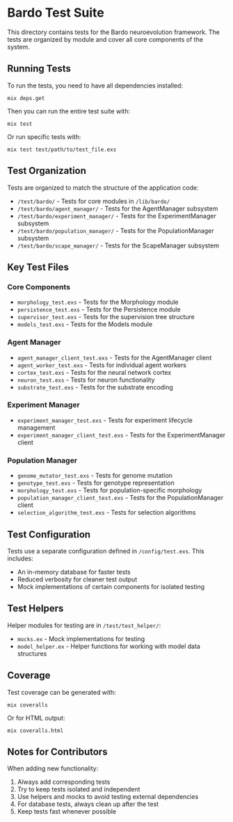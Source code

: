 # Bardo Test Suite

This directory contains tests for the Bardo neuroevolution framework. The tests are organized by module and cover all core components of the system.

## Running Tests

To run the tests, you need to have all dependencies installed:

```
mix deps.get
```

Then you can run the entire test suite with:

```
mix test
```

Or run specific tests with:

```
mix test test/path/to/test_file.exs
```

## Test Organization

Tests are organized to match the structure of the application code:

- `/test/bardo/` - Tests for core modules in `/lib/bardo/`
- `/test/bardo/agent_manager/` - Tests for the AgentManager subsystem
- `/test/bardo/experiment_manager/` - Tests for the ExperimentManager subsystem
- `/test/bardo/population_manager/` - Tests for the PopulationManager subsystem
- `/test/bardo/scape_manager/` - Tests for the ScapeManager subsystem

## Key Test Files

### Core Components

- `morphology_test.exs` - Tests for the Morphology module
- `persistence_test.exs` - Tests for the Persistence module
- `supervisor_test.exs` - Tests for the supervision tree structure
- `models_test.exs` - Tests for the Models module

### Agent Manager

- `agent_manager_client_test.exs` - Tests for the AgentManager client
- `agent_worker_test.exs` - Tests for individual agent workers
- `cortex_test.exs` - Tests for the neural network cortex
- `neuron_test.exs` - Tests for neuron functionality
- `substrate_test.exs` - Tests for the substrate encoding

### Experiment Manager

- `experiment_manager_test.exs` - Tests for experiment lifecycle management
- `experiment_manager_client_test.exs` - Tests for the ExperimentManager client

### Population Manager

- `genome_mutator_test.exs` - Tests for genome mutation
- `genotype_test.exs` - Tests for genotype representation
- `morphology_test.exs` - Tests for population-specific morphology
- `population_manager_client_test.exs` - Tests for the PopulationManager client
- `selection_algorithm_test.exs` - Tests for selection algorithms

## Test Configuration

Tests use a separate configuration defined in `/config/test.exs`. This includes:

- An in-memory database for faster tests
- Reduced verbosity for cleaner test output
- Mock implementations of certain components for isolated testing

## Test Helpers

Helper modules for testing are in `/test/test_helper/`:

- `mocks.ex` - Mock implementations for testing
- `model_helper.ex` - Helper functions for working with model data structures

## Coverage

Test coverage can be generated with:

```
mix coveralls
```

Or for HTML output:

```
mix coveralls.html
```

## Notes for Contributors

When adding new functionality:

1. Always add corresponding tests
2. Try to keep tests isolated and independent
3. Use helpers and mocks to avoid testing external dependencies
4. For database tests, always clean up after the test
5. Keep tests fast whenever possible